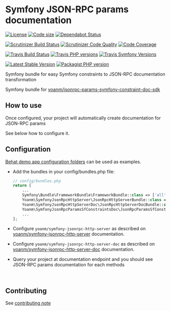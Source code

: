 # Symfony JSON-RPC params documentation
[![License](https://img.shields.io/github/license/yoanm/symfony-jsonrpc-params-sf-constraints-doc.svg)](https://github.com/yoanm/symfony-jsonrpc-params-sf-constraints-doc) [![Code size](https://img.shields.io/github/languages/code-size/yoanm/symfony-jsonrpc-params-sf-constraints-doc.svg)](https://github.com/yoanm/symfony-jsonrpc-params-sf-constraints-doc) [![Dependabot Status](https://api.dependabot.com/badges/status?host=github&repo=yoanm/symfony-jsonrpc-params-sf-constraints-doc)](https://dependabot.com)

[![Scrutinizer Build Status](https://img.shields.io/scrutinizer/build/g/yoanm/symfony-jsonrpc-params-sf-constraints-doc.svg?label=Scrutinizer&logo=scrutinizer)](https://scrutinizer-ci.com/g/yoanm/symfony-jsonrpc-params-sf-constraints-doc/build-status/master) [![Scrutinizer Code Quality](https://img.shields.io/scrutinizer/g/yoanm/symfony-jsonrpc-params-sf-constraints-doc/master.svg?logo=scrutinizer)](https://scrutinizer-ci.com/g/yoanm/symfony-jsonrpc-params-sf-constraints-doc/?branch=master) [![Code Coverage](https://img.shields.io/scrutinizer/coverage/g/yoanm/symfony-jsonrpc-params-sf-constraints-doc/master.svg?logo=scrutinizer)](https://scrutinizer-ci.com/g/yoanm/symfony-jsonrpc-params-sf-constraints-doc/?branch=master)

[![Travis Build Status](https://img.shields.io/travis/com/yoanm/symfony-jsonrpc-params-sf-constraints-doc/master.svg?label=Travis&logo=travis)](https://travis-ci.com/yoanm/symfony-jsonrpc-params-sf-constraints-doc) [![Travis PHP versions](https://img.shields.io/travis/com/php-v/yoanm/symfony-jsonrpc-params-sf-constraints-doc.svg?logo=travis)](https://php.net/) [![Travis Symfony Versions](https://img.shields.io/badge/Symfony-v3%20%2F%20v4-8892BF.svg?logo=travis)](https://symfony.com/)

[![Latest Stable Version](https://img.shields.io/packagist/v/yoanm/symfony-jsonrpc-params-sf-constraints-doc.svg)](https://packagist.org/packages/yoanm/symfony-jsonrpc-params-sf-constraints-doc) [![Packagist PHP version](https://img.shields.io/packagist/php-v/yoanm/symfony-jsonrpc-params-sf-constraints-doc.svg)](https://packagist.org/packages/yoanm/symfony-jsonrpc-params-sf-constraints-doc)

Symfony bundle for easy Symfony constraints to JSON-RPC documentation transformation

Symfony bundle for [yoanm/jsonrpc-params-symfony-constraint-doc-sdk](https://github.com/yoanm/php-jsonrpc-params-symfony-constraint-doc-sdk)

## How to use

Once configured, your project will automatically create documentation for JSON-RPC params

See below how to configure it.

## Configuration

[Behat demo app configuration folders](./features/demo_app) can be used as examples.

 - Add the bundles in your config/bundles.php file:
   ```php
   // config/bundles.php
   return [
       ...
       Symfony\Bundle\FrameworkBundle\FrameworkBundle::class => ['all' => true],
       Yoanm\SymfonyJsonRpcHttpServer\JsonRpcHttpServerBundle::class => ['all' => true],
       Yoanm\SymfonyJsonRpcHttpServerDoc\JsonRpcHttpServerDocBundle::class => ['all' => true],
       Yoanm\SymfonyJsonRpcParamsSfConstraintsDoc\JsonRpcParamsSfConstraintsDocBundle::class => ['all' => true],
       ...
   ];
   ```
   
 - Configure `yoanm/symfony-jsonrpc-http-server` as described on [yoanm/symfony-jsonrpc-http-server](https://github.com/yoanm/symfony-jsonrpc-http-server) documentation.
 
 - Configure `yoanm/symfony-jsonrpc-http-server-doc` as described on [yoanm/symfony-jsonrpc-http-server-doc](https://github.com/yoanm/symfony-jsonrpc-http-server-doc) documentation.
 
 - Query your project at documentation endpoint and you should see JSON-RPC params documentation for each methods

   

## Contributing
See [contributing note](./CONTRIBUTING.md)
